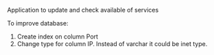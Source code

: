 Application to update and check available of services

To improve database:
1) Create index on column Port
2) Change type for column IP. Instead of varchar it could be inet type.